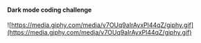 #### Dark mode coding challenge

![https://media.giphy.com/media/v7OUq9aIrAyxPl44qZ/giphy.gif](https://media.giphy.com/media/v7OUq9aIrAyxPl44qZ/giphy.gif)
